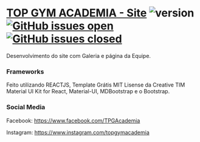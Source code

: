 # [TOP GYM ACADEMIA - Site](https://topgymacademia.com.br) ![version](https://img.shields.io/badge/version-1.0.0-blue.svg) [![GitHub issues open](https://img.shields.io/github/issues/creativetimofficial/material-kit.svg?maxAge=2592000)](https://github.com/ejcet/top-gym-academia-site/issues?q=is%3Aopen+is%3Aissue) [![GitHub issues closed](https://img.shields.io/github/issues-closed-raw/ejcet/top-gym-academia-site.svg?maxAge=2592000)](https://github.com/ejcet/top-gym-academia-site/issues?q=is%3Aissue+is%3Aclosed)

Desenvolvimento do site com Galeria e página da Equipe.

### Frameworks

Feito utilizando REACTJS, Template Grátis MIT Lisense da Creative TIM Material UI Kit for React, Material-UI, MDBootstrap e o Bootstrap.


### Social Media

Facebook: <https://www.facebook.com/TPGAcademia>

Instagram: <https://www.instagram.com/topgymacademia>
